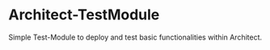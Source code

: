 # Architect-TestModule
Simple Test-Module to deploy and test basic functionalities within Architect.
